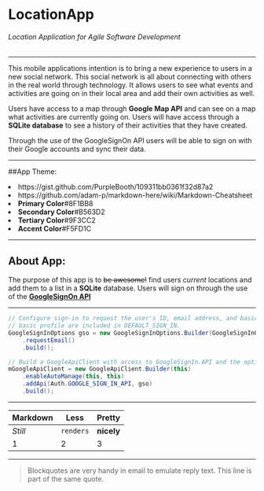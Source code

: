 # LocationApp
###### Location Application for Agile Software Development
***


This mobile applications intention is to bring a new experience to users in a new social network. This social network is all about
connecting with others in the real world through technology. It allows users to see what events and activities are going on in their
local area and add their own activities as well. 

Users have access to a map through <b>Google Map API</b> and can see on a map what activities are currently going on.
Users will have access through a <b>SQLite database</b> to see a history of their activities that they have created.

Through the use of the GoogleSignOn API users will be able to sign on with their Google accounts and sync their data.
***

##App Theme:


<li>https://gist.github.com/PurpleBooth/109311bb0361f32d87a2</li>
<li>https://github.com/adam-p/markdown-here/wiki/Markdown-Cheatsheet</li>
<li><strong>Primary Color</strong>#8F1BB8</li>
<li><strong>Secondary Color</strong>#B563D2</li>
<li><strong>Tertiary Color</strong>#9F3CC2</li>
<li><strong>Accent Color</strong>#F5FD1C</li>


***


## About App:


The purpose of this app is to ~~be awesome!~~ find users *current* locations and add them to a list in a **SQLite** database. Users will sign on through the use of the [**GoogleSignOn API**](https://developers.google.com/identity/sign-in/android/)
***
```Java
// Configure sign-in to request the user's ID, email address, and basic profile. ID and
// basic profile are included in DEFAULT_SIGN_IN.
GoogleSignInOptions gso = new GoogleSignInOptions.Builder(GoogleSignInOptions.DEFAULT_SIGN_IN)
    .requestEmail()
    .build();

// Build a GoogleApiClient with access to GoogleSignIn.API and the options above.
mGoogleApiClient = new GoogleApiClient.Builder(this)
    .enableAutoManage(this, this)
    .addApi(Auth.GOOGLE_SIGN_IN_API, gso)
    .build();
```
***

Markdown | Less | Pretty
--- | --- | ---
*Still* | `renders` | **nicely**
1 | 2 | 3
***
> Blockquotes are very handy in email to emulate reply text.
> This line is part of the same quote.







